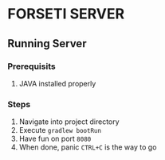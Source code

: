 # FORSETI SERVER

## Running Server

### Prerequisits
1. JAVA installed properly

### Steps
1. Navigate into project directory 
2. Execute `gradlew bootRun`
3. Have fun on port `8080`
4. When done, panic `CTRL+C` is the way to go